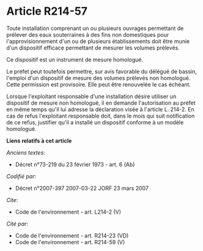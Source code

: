 # Article R214-57

Toute installation comprenant un ou plusieurs ouvrages permettant de prélever des eaux souterraines à des fins non
domestiques pour l'approvisionnement d'un ou de plusieurs établissements doit être munie d'un dispositif efficace permettant
de mesurer les volumes prélevés. 

Ce dispositif est un instrument de mesure homologué. 

Le préfet peut toutefois permettre, sur avis favorable du délégué de bassin, l'emploi d'un dispositif de mesure des volumes
prélevés non homologué. Cette permission est provisoire. Elle peut être renouvelée le cas échéant. 

Lorsque l'exploitant responsable d'une installation désire utiliser un dispositif de mesure non homologué, il en demande
l'autorisation au préfet en même temps qu'il lui adresse la déclaration visée à l'article L. 214-2. En cas de refus
l'exploitant responsable doit, dans le mois qui suit notification de ce refus, justifier qu'il a installé un dispositif
conforme à un modèle homologué.

**Liens relatifs à cet article**

_Anciens textes_:

  - Décret n°73-219 du 23 février 1973 - art. 6 (Ab)

_Codifié par_:

  - Décret n°2007-397 2007-03-22 JORF 23 mars 2007

_Cite_:

  - Code de l'environnement - art. L214-2 (V)

_Cité par_:

  - Code de l'environnement - art. R214-23 (VD)
  - Code de l'environnement - art. R214-59 (V)
